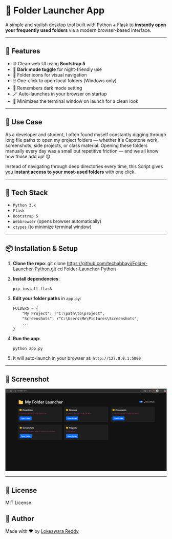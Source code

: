 # 📁 Folder Launcher App

A simple and stylish desktop tool built with Python + Flask to **instantly open your frequently used folders** via a modern browser-based interface.

---

## 🚀 Features

- 🌐 Clean web UI using **Bootstrap 5**
- 🌙 **Dark mode toggle** for night-friendly use
- 📂 Folder icons for visual navigation
- 🖱️ One-click to open local folders (Windows only)
- 🧠 Remembers dark mode setting
- 🪄 Auto-launches in your browser on startup
- 🔽 Minimizes the terminal window on launch for a clean look

---

## 🎯 Use Case

As a developer and student, I often found myself constantly digging through long file paths to open my project folders — whether it's Capstone work, screenshots, side projects, or class material. Opening these folders manually every day was a small but repetitive friction — and we all know how those add up! 😓

Instead of navigating through deep directories every time, this Script gives you **instant access to your most-used folders** with one click.

---

## 🧰 Tech Stack

- `Python 3.x`
- `Flask`
- `Bootstrap 5`
- `Webbrowser` (opens browser automatically)
- `ctypes` (to minimize terminal window)

---

## 📦 Installation & Setup

1. **Clone the repo**:
   git clone https://github.com/techabbayi/Folder-Launcher-Python.git
   cd Folder-Launcher-Python

2. **Install dependencies**:

   ```
   pip install flask
   ```

3. **Edit your folder paths** in `app.py`:

   ```
   FOLDERS = {
       "My Project": r"C:\path\to\project",
       "Screenshots": r"C:\Users\Me\Pictures\Screenshots",
       ...
   }
   ```

4. **Run the app**:

   ```
   python app.py
   ```

5. It will auto-launch in your browser at:
   `http://127.0.0.1:5000`

---

## 📸 Screenshot

![screenshot](screenshots/Folder-launcher-python.png)

---

## 📄 License

MIT License

## 🙌 Author

Made with ❤️ by [Lokeswara Reddy](https://www.linkedin.com/in/lokeswaramuthumula/)
